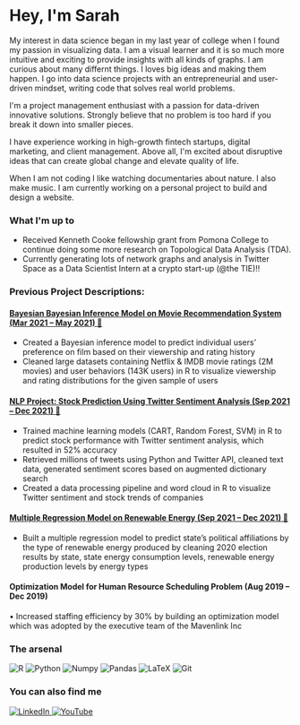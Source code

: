 <link href="profile.css" rel="stylesheet"></link>

# Hey, I'm Sarah

My interest in data science began in my last year of college when I found my passion in visualizing data. I am a visual learner and it is so much more intuitive and exciting to provide insights with all kinds of graphs. I am curious about many differnt things. I loves big ideas and making them happen. 
I go into data science projects with an entrepreneurial and user-driven mindset, writing code that solves real world problems. 

I'm a project management enthusiast with a passion for data-driven innovative solutions. Strongly believe that no problem is too hard if you break it down into smaller pieces.

I have experience working in high-growth fintech startups, digital marketing, and client management. Above all, I'm excited about disruptive ideas that can create global change and elevate quality of life.

When I am not coding I like watching documentaries about nature. I also make music. I am currently working on a personal project to build and design a website.

### What I'm up to

- Received Kenneth Cooke fellowship grant from Pomona College to continue doing some more research on Topological Data Analysis (TDA). 
- Currently generating lots of network graphs and analysis in Twitter Space as a Data Scientist Intern at a crypto start-up (@the TIE)!!

### Previous Project Descriptions:
#### [Bayesian Bayesian Inference Model on Movie Recommendation System (Mar 2021 – May 2021) 📑](https://github.com/sarahheayoon/Netflix-IMDB-User-Recommendation)
- Created a Bayesian inference model to predict individual users’ preference on film based on their viewership and rating history
- Cleaned large datasets containing Netflix & IMDB movie ratings (2M movies) and user behaviors (143K users) in R to visualize viewership and rating distributions for the given sample of users

#### [NLP Project: Stock Prediction Using Twitter Sentiment Analysis (Sep 2021 – Dec 2021) 📑](https://github.com/sarahheayoon/NLP-Twitter-Sentiment-Analysis)
- Trained machine learning models (CART, Random Forest, SVM) in R to predict stock performance with Twitter sentiment analysis, which resulted in 52% accuracy 
- Retrieved millions of tweets using Python and Twitter API, cleaned text data, generated sentiment scores based on augmented dictionary search
- Created a data processing pipeline and word cloud in R to visualize Twitter sentiment and stock trends of companies

#### [Multiple Regression Model on Renewable Energy (Sep 2021 – Dec 2021) 📑](https://github.com/sarahheayoon/Renewable-Energy-State-GDP-Political-Affiliation)
- Built a multiple regression model to predict state’s political affiliations by the type of renewable energy produced by cleaning 2020 election results by state, state energy consumption levels, renewable energy production levels by energy types

#### Optimization Model for Human Resource Scheduling Problem (Aug 2019 – Dec 2019)
•	Increased staffing efficiency by 30% by building an optimization model which was adopted by the executive team of the Mavenlink Inc

### The arsenal
<p>
   <img alt="R" src="https://img.shields.io/badge/R-276DC3?style=for-the-badge&logo=r&logoColor=white" />
   <img alt="Python" src="https://img.shields.io/badge/Python-14354C?style=for-the-badge&logo=python&logoColor=white" />
   <img alt="Numpy" src="https://img.shields.io/badge/Numpy-777BB4?style=for-the-badge&logo=numpy&logoColor=white" />
   <img alt="Pandas" src="https://img.shields.io/badge/Pandas-2C2D72?style=for-the-badge&logo=pandas&logoColor=white" />
   <img alt="LaTeX" src="https://img.shields.io/badge/LaTeX-47A141?style=for-the-badge&logo=LaTeX&logoColor=white" />
   <img alt="Git" src="https://img.shields.io/badge/git-%23F05033.svg?style=for-the-badge&logo=git&logoColor=white" />
</p>

### You can also find me 
   <a href="https://www.linkedin.com/in/sarahheayoon/">
         <img alt="LinkedIn" src="https://img.shields.io/badge/LinkedIn-0077B5?style=for-the-badge&logo=linkedin&logoColor=white" />
      </a>
   <a href="https://www.youtube.com/watch?v=HOhMqAUpU2U&ab_channel=twntysvwn">
         <img alt="YouTube" src="https://img.shields.io/badge/YouTube-FF0000?style=for-the-badge&logo=youtube&logoColor=white" />
      </a>
      
      
